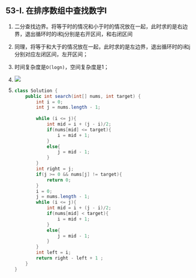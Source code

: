 ## 53-Ⅰ. 在排序数组中查找数字Ⅰ

1. 二分查找边界。将等于时的情况和小于时的情况放在一起，此时求的是右边界，退出循环时的i和j分别是右开区间，和右闭区间

2. 同理，将等于和大于的情况放在一起，此时求的是左边界，退出循环时的i和j分别对应左闭区间，左开区间；

3. 时间复杂度是`O(logn)`，空间复杂度是1；

4. ![](https://pic.leetcode-cn.com/b4521d9ba346cad9e382017d1abd1db2304b4521d4f2d839c32d0ecff17a9c0d-Picture1.png)

5. ```java
   class Solution {
       public int search(int[] nums, int target) {
           int i = 0;
           int j = nums.length - 1;
           
           while (i <= j){
               int mid = i + (j - i)/2;
               if(nums[mid] <= target){
                   i = mid + 1;
               }
               else{
                   j = mid - 1;
               }
           }
           int right = j;
           if(j >= 0 && nums[j] != target){
               return 0;
           }
           i = 0; 
           j = nums.length - 1;
           while (i <= j){
               int mid = i + (j - i)/2;
               if(nums[mid] < target){
                   i = mid + 1;
               }
               else{
                   j = mid - 1;
               }
           }
           int left = i;
           return right - left + 1 ;
       }
   }
   ```

   